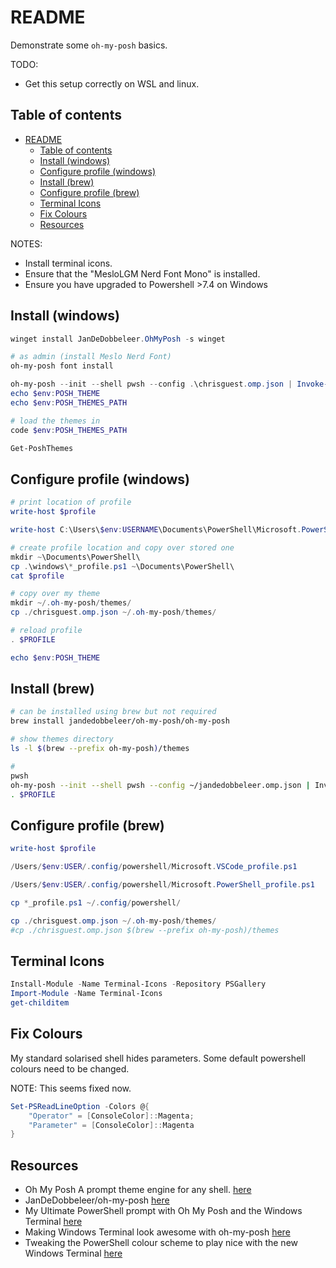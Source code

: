 # README

Demonstrate some `oh-my-posh` basics.  

TODO:

* Get this setup correctly on WSL and linux.  

## Table of contents

- [README](#readme)
  - [Table of contents](#table-of-contents)
  - [Install (windows)](#install-windows)
  - [Configure profile (windows)](#configure-profile-windows)
  - [Install (brew)](#install-brew)
  - [Configure profile (brew)](#configure-profile-brew)
  - [Terminal Icons](#terminal-icons)
  - [Fix Colours](#fix-colours)
  - [Resources](#resources)

NOTES:

* Install terminal icons.  
* Ensure that the "MesloLGM Nerd Font Mono" is installed.  
* Ensure you have upgraded to Powershell >7.4 on Windows

## Install (windows)

```powershell
winget install JanDeDobbeleer.OhMyPosh -s winget

# as admin (install Meslo Nerd Font)
oh-my-posh font install

oh-my-posh --init --shell pwsh --config .\chrisguest.omp.json | Invoke-Expression
echo $env:POSH_THEME
echo $env:POSH_THEMES_PATH

# load the themes in 
code $env:POSH_THEMES_PATH

Get-PoshThemes
```

## Configure profile (windows)

```ps1
# print location of profile
write-host $profile

write-host C:\Users\$env:USERNAME\Documents\PowerShell\Microsoft.PowerShell_profile.ps1

# create profile location and copy over stored one
mkdir ~\Documents\PowerShell\
cp .\windows\*_profile.ps1 ~\Documents\PowerShell\
cat $profile

# copy over my theme
mkdir ~/.oh-my-posh/themes/
cp ./chrisguest.omp.json ~/.oh-my-posh/themes/

# reload profile
. $PROFILE

echo $env:POSH_THEME
```

## Install (brew)

```sh
# can be installed using brew but not required
brew install jandedobbeleer/oh-my-posh/oh-my-posh

# show themes directory
ls -l $(brew --prefix oh-my-posh)/themes

# 
pwsh
oh-my-posh --init --shell pwsh --config ~/jandedobbeleer.omp.json | Invoke-Expression
. $PROFILE
```

## Configure profile (brew)

```ps1
write-host $profile

/Users/$env:USER/.config/powershell/Microsoft.VSCode_profile.ps1

/Users/$env:USER/.config/powershell/Microsoft.PowerShell_profile.ps1

cp *_profile.ps1 ~/.config/powershell/

cp ./chrisguest.omp.json ~/.oh-my-posh/themes/
#cp ./chrisguest.omp.json $(brew --prefix oh-my-posh)/themes 
```

## Terminal Icons

```ps1
Install-Module -Name Terminal-Icons -Repository PSGallery
Import-Module -Name Terminal-Icons
get-childitem
```

## Fix Colours

My standard solarised shell hides parameters.  Some default powershell colours need to be changed.  

NOTE: This seems fixed now.  

```ps1
Set-PSReadLineOption -Colors @{
    "Operator" = [ConsoleColor]::Magenta;
    "Parameter" = [ConsoleColor]::Magenta
}
```

## Resources

* Oh My Posh A prompt theme engine for any shell. [here](https://ohmyposh.dev)
* JanDeDobbeleer/oh-my-posh [here](https://github.com/JanDeDobbeleer/oh-my-posh)
* My Ultimate PowerShell prompt with Oh My Posh and the Windows Terminal [here](https://www.hanselman.com/blog/my-ultimate-powershell-prompt-with-oh-my-posh-and-the-windows-terminal)
* Making Windows Terminal look awesome with oh-my-posh [here](https://zimmergren.net/making-windows-terminal-look-awesome-with-oh-my-posh/)
* Tweaking the PowerShell colour scheme to play nice with the new Windows Terminal [here](https://stevenknox.net/tweaking-powershell-color-scheme-to-play-nice-with-the-new-windows-terminal/)
